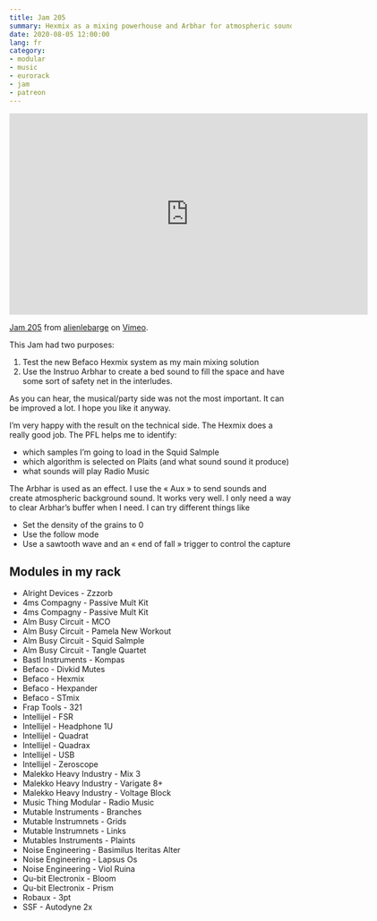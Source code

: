```yaml
---
title: Jam 205
summary: Hexmix as a mixing powerhouse and Arbhar for atmospheric sounds
date: 2020-08-05 12:00:00
lang: fr
category:
- modular
- music
- eurorack
- jam
- patreon
---
```


<iframe src="https://player.vimeo.com/video/454091293" width="640" height="360" frameborder="0" allow="autoplay; fullscreen" allowfullscreen></iframe>
<p><a href="https://vimeo.com/454091293">Jam 205</a> from <a href="https://vimeo.com/alienlebarge">alienlebarge</a> on <a href="https://vimeo.com">Vimeo</a>.</p>

This Jam had two purposes:
1. Test the new Befaco Hexmix system as my main mixing solution
2. Use the Instruo Arbhar to create a bed sound to fill the space and have some sort of safety net in the interludes.

As you can hear, the musical/party side was not the most important. It can be improved a lot. I hope you like it anyway.

I’m very happy with the result on the technical side.  The Hexmix does a really good job. The PFL helps me to identify:
- which samples I’m going to load in the Squid Salmple
- which algorithm is selected on Plaits (and what sound sound it produce)
- what sounds will play Radio Music

The Arbhar is used as an effect. I use the « Aux » to send sounds and create atmospheric background sound. It works very well. I only need a way to clear Arbhar’s buffer when I need. I can try different things like
- Set the density of the grains to 0
- Use the follow mode
- Use a sawtooth wave and an « end of fall » trigger to control the capture

## Modules in my rack

- Alright Devices - Zzzorb
- 4ms Compagny - Passive Mult Kit
- 4ms Compagny - Passive Mult Kit
- Alm Busy Circuit - MCO
- Alm Busy Circuit - Pamela New Workout
- Alm Busy Circuit - Squid Salmple
- Alm Busy Circuit - Tangle Quartet
- Bastl Instruments - Kompas
- Befaco - Divkid Mutes
- Befaco - Hexmix
- Befaco - Hexpander
- Befaco - STmix
- Frap Tools - 321
- Intellijel - FSR
- Intellijel - Headphone 1U
- Intellijel - Quadrat
- Intellijel - Quadrax
- Intellijel - USB
- Intellijel - Zeroscope
- Malekko Heavy Industry - Mix 3
- Malekko Heavy Industry - Varigate 8+
- Malekko Heavy Industry - Voltage Block
- Music Thing Modular - Radio Music
- Mutable Instruments - Branches
- Mutable Instrumnets - Grids
- Mutable Instrumnets - Links
- Mutables Instruments - Plaints
- Noise Engineering - Basimilus Iteritas Alter
- Noise Engineering - Lapsus Os
- Noise Engineering - Viol Ruina
- Qu-bit Electronix - Bloom
- Qu-bit Electronix - Prism
- Robaux - 3pt
- SSF - Autodyne 2x


